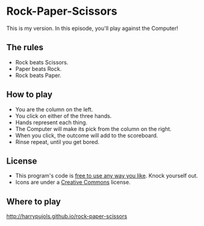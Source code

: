 Rock-Paper-Scissors
===================

This is my version. In this episode, you'll play against the Computer!

## The rules

- Rock beats Scissors.
- Paper beats Rock.
- Rock beats Paper.

## How to play

- You are the column on the left. 
- You click on either of the three hands.
- Hands represent each thing.
- The Computer will make its pick from the column on the right.
- When you click, the outcome will add to the scoreboard.
- Rinse repeat, until you get bored.

## License

- This program's code is [free to use any way you like](https://github.com/harrypujols/rock-paper-scissors/blob/master/LICENSE.md). Knock yourself out.
- Icons are under a [Creative Commons](http://creativecommons.org/licenses/by-nc/4.0) license. 

## Where to play

http://harrypujols.github.io/rock-paper-scissors

